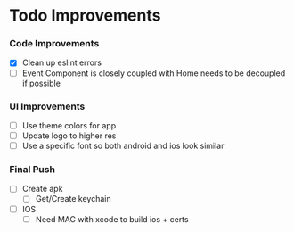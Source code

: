 # Todo Improvements

### Code Improvements
- [x] Clean up eslint errors 
- [ ] Event Component is closely coupled with Home needs to be decoupled if possible 
### UI Improvements
- [ ] Use theme colors for app
- [ ] Update logo to higher res
- [ ] Use a specific font so both android and ios look similar

### Final Push
- [ ] Create apk
  - [ ] Get/Create keychain
- [ ] IOS
  - [ ] Need MAC with xcode to build ios + certs 